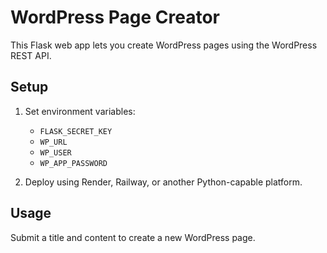 # WordPress Page Creator

This Flask web app lets you create WordPress pages using the WordPress REST API.

## Setup

1. Set environment variables:
   - `FLASK_SECRET_KEY`
   - `WP_URL`
   - `WP_USER`
   - `WP_APP_PASSWORD`

2. Deploy using Render, Railway, or another Python-capable platform.

## Usage

Submit a title and content to create a new WordPress page.
